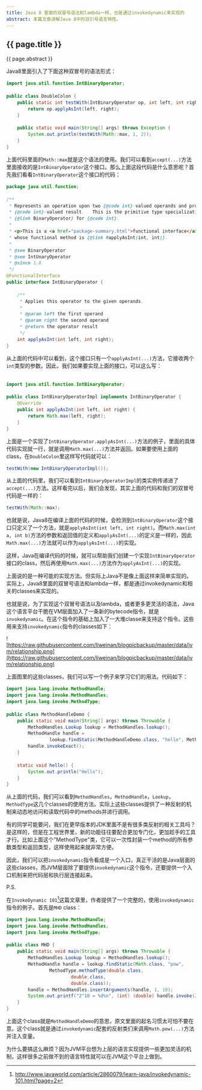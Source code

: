 ```yaml
---
title: Java 8 里面的双冒号语法和lambda一样，也是通过invokedynamic来实现的
abstract: 本篇文章讲解Java 8中的双引号语言特性。
---
```


## {{ page.title }}

{{ page.abstract }}

Java8里面引入了下面这种双冒号的语法形式：

```java
import java.util.function.IntBinaryOperator;

public class DoubleColon {
    public static int testWith(IntBinaryOperator op, int left, int right) {
        return op.applyAsInt(left, right);
    }

    public static void main(String[] args) throws Exception {
        System.out.println(testWith(Math::max, 1, 2));
    }
}
```

上面代码里面的`Math::max`就是这个语法的使用。我们可以看到`accept(...)`方法里面接收的是`IntBinaryOperator`这个接口。那么上面这段代码是什么意思呢？首先我们看看`IntBinaryOperator`这个接口的代码：

```java
package java.util.function;

/**
 * Represents an operation upon two {@code int}-valued operands and producing an
 * {@code int}-valued result.   This is the primitive type specialization of
 * {@link BinaryOperator} for {@code int}.
 *
 * <p>This is a <a href="package-summary.html">functional interface</a>
 * whose functional method is {@link #applyAsInt(int, int)}.
 *
 * @see BinaryOperator
 * @see IntUnaryOperator
 * @since 1.8
 */
@FunctionalInterface
public interface IntBinaryOperator {

    /**
     * Applies this operator to the given operands.
     *
     * @param left the first operand
     * @param right the second operand
     * @return the operator result
     */
    int applyAsInt(int left, int right);
}
```

从上面的代码中可以看到，这个接口只有一个`applyAsInt(...)`方法，它接收两个`int`类型的参数。因此，我们如果要实现上面的接口，可以这么写：

```java

import java.util.function.IntBinaryOperator;

public class IntBinaryOperatorImpl implements IntBinaryOperator {
    @Override
    public int applyAsInt(int left, int right) {
        return Math.max(left, right);
    }
}
```

上面是一个实现了`IntBinaryOperator.applyAsInt(...)`方法的例子，里面的具体代码实现就一行，就是调用`Math.max(...)`方法并返回。如果要使用上面的class，在`DoubleColon`里这样写代码就可以：

```java
testWith(new IntBinaryOperatorImpl());
```

从上面的代码里，我们可以看到`IntBinaryOperatorImpl`的类实例传递进了`accept(...)`方法。这样看完以后，我们会发现，其实上面的代码和我们的双冒号代码是一样的：

```java
testWith(Math::max);
```

也就是说，Java8在编译上面的代码的时候，会检测到`IntBinaryOperator`这个接口只定义了一个方法，就是`applyAsInt(int left, int right)`。而`Math.max(int a, int b)`方法的参数和返回值的定义和`applyAsInt(...)`的定义是一样的，因此`Math.max(...)`方法就可以作为`applyAsInt(...)`的实现。

这样，Java在编译代码的时候，就可以帮助我们创建一个实现`IntBinaryOperator`接口的class，然后再使用`Math.max(...)`方法作为`applyAsInt(...)`的实现。

上面说的是一种可能的实现方法。但实际上Java不是像上面这样来简单实现的。实际上，Java8里面的双冒号语法和lambda一样，都是通过invokedynamic和相关的classes来实现的。

也就是说，为了实现这个双冒号语法以及lambda，或者更多更灵活的语法，Java这个语言平台干脆在VM层面加入了一条新的bytecode指令，就是`invokedynamic`。在这个指令的基础上加入了一大堆classe来支持这个指令。这些用来支持`invokedynamic`指令的classes如下：

![https://raw.githubusercontent.com/liweinan/blogpicbackup/master/data/jvm/relationship.png](https://raw.githubusercontent.com/liweinan/blogpicbackup/master/data/jvm/relationship.png)

上面图里的这些classes，我们可以写一个例子来学习它们的用法。代码如下：

```java
import java.lang.invoke.MethodHandle;
import java.lang.invoke.MethodHandles;
import java.lang.invoke.MethodType;

public class MethodHandleDemo {
    public static void main(String[] args) throws Throwable {
        MethodHandles.Lookup lookup = MethodHandles.lookup();
        MethodHandle handle =
                lookup.findStatic(MethodHandleDemo.class, "hello", MethodType.methodType(void.class));
        handle.invokeExact();
    }

    static void hello() {
        System.out.println("Hello");
    }
}
```

从上面的代码，我们可以看到`MethodHandles`，`MethodHandle`，`Lookup`，`MethodType`这几个classes的使用方法。实际上这些classes提供了一种反射的机制来动态地访问和读取代码中的methods并进行调用。

有的同学可能要问，我们在更早版本的JDK里面不是有很多类反射的相关工具吗？是这样的，但是在工程世界里，新的功能往往要配合更加专门化，更加趁手的工具才行。比如上面这个"MethodType"类，它可以一次性封装一个method的所有参数类型和返回类型，这样使用起来就非常方便。

因此，我们可以把`invokedynamic`指令看成是一个入口，真正干活的是Java层面的这些classes，而JVM层面除了要提供`invokedynamic`这个指令，还要提供一个入口机制来把代码层和执行层连接起来。

P.S.

在`InvokeDynamic 101`[^1]这篇文章里，作者提供了一个完整的，使用`invokedynamic`指令的例子。首先是`MHD` class：

```java
import java.lang.invoke.MethodHandle;
import java.lang.invoke.MethodHandles;
import java.lang.invoke.MethodType;

public class MHD {
    public static void main(String[] args) throws Throwable {
        MethodHandles.Lookup lookup = MethodHandles.lookup();
        MethodHandle handle = lookup.findStatic(Math.class, "pow",
                MethodType.methodType(double.class,
                        double.class,
                        double.class));
        handle = MethodHandles.insertArguments(handle, 1, 10);
        System.out.printf("2^10 = %d%n", (int) (double) handle.invoke(2.0));
    }
}
```

上面这个class就是`MethodHandleDemo`的意思，原文里面的起名习惯太可怕不要在意。这个class就是通过`invokedynamic`配套的反射类们来调用`Math.pow(...)`方法并注入变量。

为什么要搞这么麻烦？因为JVM平台想为上层的语言实现提供一些更加灵活的机制，这样很多之前做不到的语言特性就可以在JVM这个平台上做到。

[^1]: http://www.javaworld.com/article/2860079/learn-java/invokedynamic-101.html?page=2
